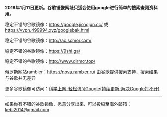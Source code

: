 **2018年1月11日更新。谷歌镜像网址只适合使用google进行简单的搜索查阅资料用。** 

稳定不错的谷歌镜像：https://google.jiongjun.cc/ 或 https://vvpn.499994.xyz/googlebak.html

稳定不错的谷歌镜像：http://ac.scmor.com/

稳定不错的谷歌镜像：https://9shi.ga/

稳定不错的谷歌镜像：http://www.dirmor.top/

俄罗斯网站rambler：https://nova.rambler.ru/  由谷歌提供搜索支持，搜索结果与谷歌并无差异

更多谷歌镜像可访问：[科学上网-轻松访问Google(持续更新-解决Google打不开)](http://coderschool.cn/1853.html)


***

如果你有不错的谷歌镜像，愿意分享出来，可以投稿至海外邮箱：kebi2014@gmail.com